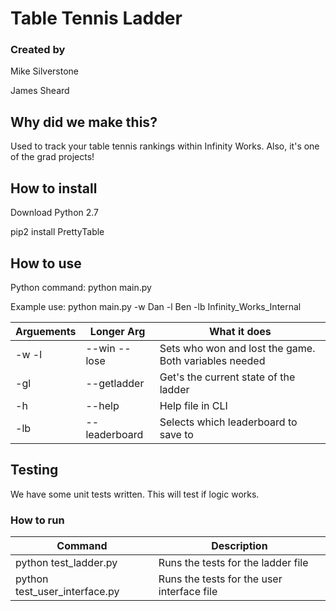 # Table Tennis Ladder

### Created by
Mike Silverstone

James Sheard

## Why did we make this?

Used to track your table tennis rankings within Infinity Works. Also, it's one of the grad projects!

## How to install

Download Python 2.7

pip2 install PrettyTable

## How to use

Python command:
python main.py

Example use:
python main.py -w Dan -l Ben -lb Infinity_Works_Internal

|Arguements|Longer Arg|What it does|
|-|-|-|
|-w <name> -l <name>|--win <name> --lose <name>|Sets who won and lost the game. Both variables needed|
|-gl|--getladder|Get's the current state of the ladder|
|-h|--help|Help file in CLI|
|-lb|--leaderboard|Selects which leaderboard to save to|
  
## Testing
We have some unit tests written. This will test if logic works.

### How to run
|Command|Description|
|-|-|
|python test_ladder.py|Runs the tests for the ladder file|
|python test_user_interface.py|Runs the tests for the user interface file|
